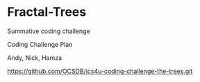 # Fractal-Trees
Summative coding challenge

Coding Challenge Plan 

Andy, Nick, Hamza

https://github.com/OCSDB/ics4u-coding-challenge-the-trees.git
